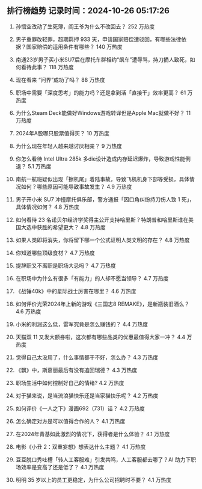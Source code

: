 
## 排行榜趋势 记录时间：2024-10-26 05:17:26
  
  1. 孙悟空改动了生死簿，阎王爷为什么不改回去？ 252 万热度
    
  2. 男子重罪改轻罪，超期羁押 933 天，申请国家赔偿遭驳回，有哪些法律依据？国家赔偿的适用条件有哪些？ 140 万热度
    
  3. 南通23岁男子买小米SU7后在摩托车群相约“飙车”遭辱骂，持刀捅人致死，如何看待此事？ 118 万热度
    
  4. 现在看来 “问界”成功了吗？ 88 万热度
    
  5. 职场中需要「深度思考」的能力吗？还是拿到活「直接干」效率更高？ 61 万热度
    
  6. 为什么Steam Deck能做好Windows游戏转译但是Apple Mac就做不好？ 11 万热度
    
  7. 2024年A股哪只股票值得买？ 10 万热度
    
  8. 为什么现在年轻人越来越讨厌相亲？ 9 万热度
    
  9. 你怎么看待 Intel Ultra 285k 多die设计造成内存延迟爆炸，导致游戏性能倒退？ 5.1 万热度
    
  10. 南航一航班疑似出现「擦机尾」着陆事故，导致飞机机身下部等受损，具体情况如何？哪些原因可能导致事故发生？ 4.9 万热度
    
  11. 男子开小米 SU7 冲撞摩托俱乐部，警方通报「因口角纠纷持刀伤人致 1 死」，具体情况如何？ 4.8 万热度
    
  12. 如何看待 23 名诺贝尔经济学奖得主公开支持哈里斯？特朗普和哈里斯谁在美国大选中获胜的希望更大？ 4.8 万热度
    
  13. 如果人类即将消失，你将留下哪一个公式证明人类文明的存在？ 4.8 万热度
    
  14. 你知道哪些顶级食材？ 4.7 万热度
    
  15. 提辞职又不离职是职场大忌吗？ 4.7 万热度
    
  16. 在职场中为什么有很多「有能力」的人却不愿当领导？ 4.7 万热度
    
  17. 《战锤40k》中的星际战士厉害在哪里？ 4.6 万热度
    
  18. 如何评价光荣2024年上新的游戏《三国志8 REMAKE》，是新瓶装旧酒么？ 4.6 万热度
    
  19. 小米的利润这么低，雷军究竟是怎么赚钱的？ 4.4 万热度
    
  20. 天猫双 11 又发大额券啦，这次都有哪些品类的优惠最值得大家一冲？ 4.4 万热度
    
  21. 觉得自己太没用了，什么事情都干不好，怎么办？ 4.3 万热度
    
  22. 《飘》中，斯嘉丽最后有没有追回瑞德？ 4.3 万热度
    
  23. 职场生活中如何控制好自己的情绪? 4.2 万热度
    
  24. 对于猫来说，是当流浪猫快乐还是当家猫快乐呢？ 4.2 万热度
    
  25. 如何评价《一人之下》漫画692（731）话？ 4.2 万热度
    
  26. 怎么确定对方是可以值得合作的人？ 4.1 万热度
    
  27. 在2024年青基如此激烈的情况下，获得者是什么体验？ 4.1 万热度
    
  28. 电影《小丑 2：双重妄想》想表达什么主题？ 4.1 万热度
    
  29. 豆豆脱口秀吐槽「转人工客服难」引发共鸣，人工客服都去哪了？AI 助力下职场效率是变高了还是低了？ 4.1 万热度
    
  30. 明明 35 岁以上的员工更稳定，为什么公司招聘时不要？ 4.1 万热度
    